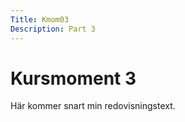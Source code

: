 ```yaml
---
Title: Kmom03
Description: Part 3
---
```


Kursmoment 3
==================

Här kommer snart min redovisningstext.
